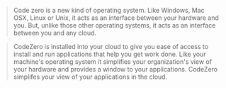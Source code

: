 > Code zero is a new kind of operating system. 
Like Windows, Mac OSX, Linux or Unix, it acts as an interface between your hardware and you. 
But, unlike those other operating systems, it acts as an interface between you and any cloud.

> CodeZero is installed into your cloud to give you ease of access to install and run applications that help you get work done. 
Like your machine's operating system it simplifies your organization's view of your hardware and provides a window to your applications. 
CodeZero simplifes your view of your applications in the cloud.
